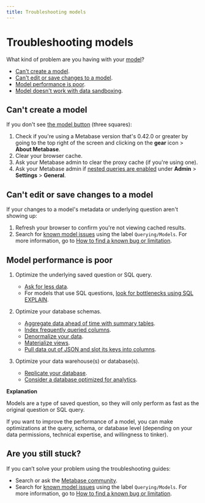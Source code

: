 ```yaml
---
title: Troubleshooting models
---
```


# Troubleshooting models

What kind of problem are you having with your [model][model-docs]?

- [Can't create a model](#cant-create-a-model).
- [Can't edit or save changes to a model](#cant-edit-or-save-changes-to-a-model).
- [Model performance is poor](#model-performance-is-poor).
- [Model doesn't work with data sandboxing][troubleshooting-sandboxing].

## Can't create a model

If you don't see [the model button][model-button-image] (three squares):

1. Check if you're using a Metabase version that's 0.42.0 or greater by going to the top right of the screen and clicking on the **gear** icon > **About Metabase**.
2. Clear your browser cache.
3. Ask your Metabase admin to clear the proxy cache (if you're using one).
4. Ask your Metabase admin if [nested queries are enabled][nested-query-settings-docs] under **Admin** > **Settings** > **General**.

## Can't edit or save changes to a model

If your changes to a model's metadata or underlying question aren't showing up:

1. Refresh your browser to confirm you're not viewing cached results.
2. Search for [known model issues][known-issues-models] using the label `Querying/Models`. For more information, go to [How to find a known bug or limitation][known-issues].

## Model performance is poor

1. Optimize the underlying saved question or SQL query.

    - [Ask for less data][limit-data-learn].
    - For models that use SQL questions, [look for bottlenecks using SQL EXPLAIN][sql-explain-learn].

2. Optimize your database schemas.

    - [Aggregate data ahead of time with summary tables][summary-tables-learn].
    - [Index frequently queried columns][indexes-learn].
    - [Denormalize your data][denormalize-data-learn].
    - [Materialize views][materialize-views-learn].
    - [Pull data out of JSON and slot its keys into columns][flatten-json-learn].

3. Optimize your data warehouse(s) or database(s).

    - [Replicate your database][replicate-database-learn].
    - [Consider a database optimized for analytics][analytics-database-learn].

**Explanation**

Models are a type of saved question, so they will only perform as fast as the original question or SQL query.

If you want to improve the performance of a model, you can make optimizations at the query, schema, or database level (depending on your data permissions, technical expertise, and willingness to tinker).

## Are you still stuck?

If you can’t solve your problem using the troubleshooting guides:

- Search or ask the [Metabase community][discourse].
- Search for [known model issues][known-issues-models] using the label `Querying/Models`. For more information, go to [How to find a known bug or limitation][known-issues].

[analytics-database-learn]: https://www.metabase.com/learn/administration/making-dashboards-faster.html#consider-a-database-optimized-for-analytics
[denormalize-data-learn]: https://www.metabase.com/learn/administration/making-dashboards-faster.html#denormalize-data
[discourse]: https://discourse.metabase.com/
[flatten-json-learn]: https://www.metabase.com/learn/administration/making-dashboards-faster.html#pull-data-out-of-json-and-slot-its-keys-into-columns
[indexes-learn]: https://www.metabase.com/learn/administration/making-dashboards-faster.html#index-frequently-queried-columns
[known-issues]: ./known-issues.md
[known-issues-models]: https://github.com/metabase/metabase/labels/Querying%2FModels
[limit-data-learn]: https://www.metabase.com/learn/administration/making-dashboards-faster.html#ask-for-less-data
[materialize-views-learn]: https://www.metabase.com/learn/administration/making-dashboards-faster.html#materialize-views-create-new-tables-to-store-query-results
[model-button-image]: https://www.metabase.com/learn/images/models/model-icon.png
[model-docs]: ../data-modeling/models.md
[nested-query-settings-docs]: ../configuring-metabase/settings.md#enabled-nested-queries
[replicate-database-learn]: https://www.metabase.com/learn/administration/making-dashboards-faster.html#replicate-your-database
[sql-explain-learn]: https://www.metabase.com/learn/sql-questions/sql-best-practices.html#explain
[summary-tables-learn]: https://www.metabase.com/learn/administration/making-dashboards-faster.html#aggregate-data-ahead-of-time-with-summary-tables
[troubleshooting-sandboxing]: ./sandboxing.md
